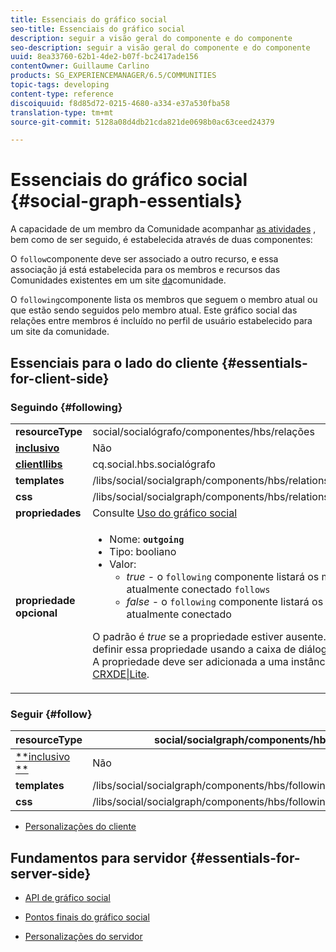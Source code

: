 ```yaml
---
title: Essenciais do gráfico social
seo-title: Essenciais do gráfico social
description: seguir a visão geral do componente e do componente
seo-description: seguir a visão geral do componente e do componente
uuid: 8ea33760-62b1-4de2-b07f-bc2417ade156
contentOwner: Guillaume Carlino
products: SG_EXPERIENCEMANAGER/6.5/COMMUNITIES
topic-tags: developing
content-type: reference
discoiquuid: f8d85d72-0215-4680-a334-e37a530fba58
translation-type: tm+mt
source-git-commit: 5128a08d4db21cda821de0698b0ac63ceed24379

---
```



# Essenciais do gráfico social {#social-graph-essentials}

A capacidade de um membro da Comunidade acompanhar [as atividades](essentials-activities.md) , bem como de ser seguido, é estabelecida através de duas componentes:

O `follow`componente deve ser associado a outro recurso, e essa associação já está estabelecida para os membros e recursos das Comunidades existentes em um site [da](overview.md#communitiessites)comunidade.

O `following`componente lista os membros que seguem o membro atual ou que estão sendo seguidos pelo membro atual. Este gráfico social das relações entre membros é incluído no perfil de usuário estabelecido para um site da comunidade.

## Essenciais para o lado do cliente {#essentials-for-client-side}

### Seguindo {#following}

<table>
 <tbody>
  <tr>
   <td> <strong>resourceType</strong></td>
   <td>social/socialógrafo/componentes/hbs/relações</td>
  </tr>
  <tr>
   <td> <a href="scf.md#add-or-include-a-communities-component"><strong>inclusivo</strong></a></td>
   <td>Não</td>
  </tr>
  <tr>
   <td> <a href="clientlibs.md"><strong>clientllibs</strong></a></td>
   <td>cq.social.hbs.socialógrafo</td>
  </tr>
  <tr>
   <td> <strong>templates</strong></td>
   <td> /libs/social/socialgraph/components/hbs/relationships/relationships.hbs</td>
  </tr>
  <tr>
   <td> <strong>css</strong></td>
   <td> /libs/social/socialgraph/components/hbs/relationships/clientlibs/relationships.css</td>
  </tr>
  <tr>
   <td><strong> propriedades</strong></td>
   <td>Consulte <a href="socialgraph.md">Uso do gráfico social</a></td>
  </tr>
  <tr>
   <td><strong> propriedade opcional<br /></strong></td>
   <td>
    <ul>
     <li>Nome: <strong><code>outgoing</code></strong></li>
     <li>Tipo: booliano</li>
     <li>Valor:<br />
      <ul>
       <li><i>true </i>- o <code>following</code> componente listará os membros que o membro atualmente conectado <code>follows</code></li>
       <li><i>false </i>- o <code>following</code> componente listará os membros que <code>follow </code>o membro atualmente conectado</li>
      </ul> </li>
    </ul> <p>O padrão é <i>true</i> se a propriedade estiver ausente. Atualmente, não é possível definir essa propriedade usando a caixa de diálogo de edição no modo de autor. A propriedade deve ser adicionada a uma instância do <code>following </code>nó usando <a href="../../help/sites-developing/developing-with-crxde-lite.md">CRXDE|Lite</a>.</p> </td>
  </tr>
 </tbody>
</table>

### Seguir {#follow}

| **resourceType** | social/socialgraph/components/hbs/following |
|---|---|
| [**inclusivo **](scf.md#add-or-include-a-communities-component) | Não |
| **templates** | /libs/social/socialgraph/components/hbs/following/following.hbs |
| **css** | /libs/social/socialgraph/components/hbs/following/clientlibs/following.css |

* [Personalizações do cliente](client-customize.md)

## Fundamentos para servidor {#essentials-for-server-side}

* [API de gráfico social](https://helpx.adobe.com/experience-manager/6-5/sites/developing/using/reference-materials/javadoc/com/adobe/cq/social/graph/client/api/package-frame.html)

* [Pontos finais do gráfico social](https://helpx.adobe.com/experience-manager/6-5/sites/developing/using/reference-materials/javadoc/com/adobe/cq/social/graph/client/endpoint/package-frame.html)

* [Personalizações do servidor](server-customize.md)

